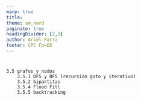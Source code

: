 ```yaml
---
marp: true
title: 
theme: am_nord
paginate: true
headingDivider: [2,3]
author: Ariel Parra
footer: CPC Γα=Ω5
---
```


<!-- _class: cover_e -->
<!-- _paginate: "" -->
<!-- _footer: ![](./img/GALLOS_black_rectangle_transparent.png) -->
<!-- _header: ![](./img/GALLO.png) -->

# <!-- fit -->

    3.5 grafos y nodos
        3.5.1 DFS y BFS (recursion goto y iterativo)
        3.5.2 bipartitas
        3.5.4 Flood Fill
        3.5.5 backtracking 


    